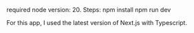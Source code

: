 required node version: 20.
Steps: 
npm install
npm run dev

For this app, I used the latest version of Next.js with Typescript.
